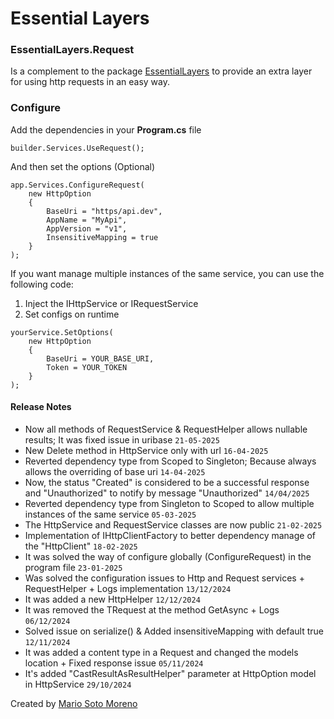 # Essential Layers
### EssentialLayers.Request

Is a complement to the package [EssentialLayers](/EssentialLayers/Readme.md) to provide an extra layer for using http requests in an easy way.

### Configure

Add the dependencies in your **Program.cs** file

```
builder.Services.UseRequest();
```

And then set the options (Optional)

```
app.Services.ConfigureRequest(
	new HttpOption
	{
		BaseUri = "https/api.dev",
		AppName = "MyApi",
		AppVersion = "v1",
		InsensitiveMapping = true
	}
);
```

If you want manage multiple instances of the same service, you can use the following code:

1. Inject the IHttpService or IRequestService
2. Set configs on runtime

```
yourService.SetOptions(
	new HttpOption
	{
		BaseUri = YOUR_BASE_URI,
		Token = YOUR_TOKEN
	}
);
```

#### Release Notes
 - Now all methods of RequestService & RequestHelper allows nullable results; It was fixed issue in uribase `21-05-2025`
 - New Delete method in HttpService only with url `16-04-2025`
 - Reverted dependency type from Scoped to Singleton; Because always allows the overriding of base uri `14-04-2025`
 - Now, the status "Created" is considered to be a successful response and "Unauthorized" to notify by message "Unauthorized" `14/04/2025`
 - Reverted dependency type from Singleton to Scoped to allow multiple instances of the same service `05-03-2025`
 - The HttpService and RequestService classes are now public `21-02-2025`
 - Implementation of IHttpClientFactory to better dependency manage of the "HttpClient" `18-02-2025`
 - It was solved the way of configure globally (ConfigureRequest) in the program file `23-01-2025`
 - Was solved the configuration issues to Http and Request services + RequestHelper + Logs implementation `13/12/2024`
 - It was added a new HttpHelper `12/12/2024`
 - It was removed the TRequest at the method GetAsync + Logs `06/12/2024`
 - Solved issue on serialize() & Added insensitiveMapping with default true `12/11/2024`
 - It was added a content type in a Request and changed the models location + Fixed response issue `05/11/2024`
 - It's added "CastResultAsResultHelper" parameter at HttpOption model in HttpService `29/10/2024`

Created by [Mario Soto Moreno](https://github.com/MatProgrammerSM)